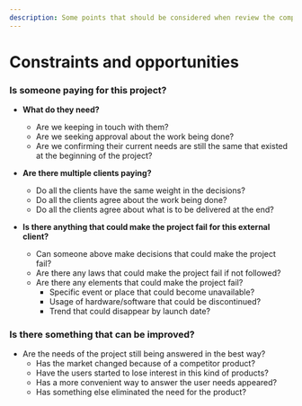 ```yaml
---
description: Some points that should be considered when review the company activities.
---
```


# Constraints and opportunities

### Is someone paying for this project?

* **What do they need?**

  * Are we keeping in touch with them?
  * Are we seeking approval about the work being done?
  * Are we confirming their current needs are still the same that existed at the beginning of the project?

* **Are there multiple clients paying?**

  * Do all the clients have the same weight in the decisions?
  * Do all the clients agree about the work being done?
  * Do all the clients agree about what is to be delivered at the end?

* **Is there anything that could make the project fail for this external client?**
  * Can someone above make decisions that could make the project fail?
  * Are there any laws that could make the project fail if not followed?
  * Are there any elements that could make the project fail?
    * Specific event or place that could become unavailable?
    * Usage of hardware/software that could be discontinued?
    * Trend that could disappear by launch date?

### Is there something that can be improved?

* Are the needs of the project still being answered in the best way?
  * Has the market changed because of a competitor product?
  * Have the users started to lose interest in this kind of products?
  * Has a more convenient way to answer the user needs appeared?
  * Has something else eliminated the need for the product?

